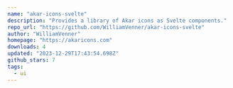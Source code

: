 ```yaml
---
name: "akar-icons-svelte"
description: "Provides a library of Akar icons as Svelte components."
repo_url: "https://github.com/WilliamVenner/akar-icons-svelte"
author: "WilliamVenner"
homepage: "https://akaricons.com"
downloads: 4
updated: "2023-12-29T17:43:54.698Z"
github_stars: 7
tags: 
  - ui
---
```

